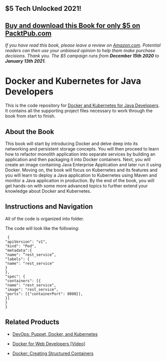 ## $5 Tech Unlocked 2021!
[Buy and download this Book for only $5 on PacktPub.com](https://www.packtpub.com/product/docker-and-kubernetes-for-java-developers/9781786468390)
-----
*If you have read this book, please leave a review on [Amazon.com](https://www.amazon.com/gp/product/1786468395).     Potential readers can then use your unbiased opinion to help them make purchase decisions. Thank you. The $5 campaign         runs from __December 15th 2020__ to __January 13th 2021.__*

# Docker and Kubernetes for Java Developers
This is the code repository for [Docker and Kubernetes for Java Developers](https://www.packtpub.com/virtualization-and-cloud/docker-and-kubernetes-java-developers?utm_source=repository&utm_medium=github&utm_campaign=repository&utm_term=9781786468390). It contains all the supporting project files necessary to work through the book from start to finish.

## About the Book
This book will start by introducing Docker and delve deep into its networking and persistent storage concepts. You will then proceed to learn how to refactor monolith application into separate services by building an application and then packaging it into Docker containers. Next, you will create an image containing Java Enterprise Application and later run it using Docker. Moving on, the book will focus on Kubernetes and its features and you will learn to deploy a Java application to Kubernetes using Maven and monitor a Java application in production. By the end of the book, you will get hands-on with some more advanced topics to further extend your knowledge about Docker and Kubernetes.


## Instructions and Navigation
All of the code is organized into folder.

The code will look like the following:
```
 {
"apiVersion": "v1",
"kind": "Pod",
"metadata":{
"name": ”rest_service”,
"labels": {
"name": "rest_service"
}
},
"spec": {
"containers": [{
"name": "rest_service",
"image": "rest_service",
"ports": [{"containerPort": 8080}],
}]
}
}

```

## Related Products
* [DevOps: Puppet, Docker, and Kubernetes](https://www.packtpub.com/virtualization-and-cloud/devops-puppet-docker-and-kubernetes?utm_source=repository&utm_medium=github&utm_campaign=repository&utm_term=9781788297615)

* [Docker for Web Developers [Video]](https://www.packtpub.com/virtualization-and-cloud/docker-web-developers-video?utm_source=repository&utm_medium=github&utm_campaign=repository&utm_term=9781786465931)

* [Docker: Creating Structured Containers](https://www.packtpub.com/virtualization-and-cloud/docker-creating-structured-containers?utm_source=repository&utm_medium=github&utm_campaign=repository&utm_term=9781786465931)

